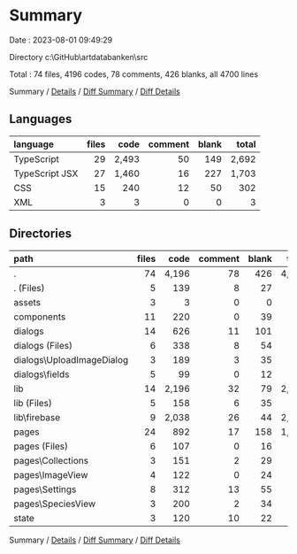 # Summary

Date : 2023-08-01 09:49:29

Directory c:\\GitHub\\artdatabanken\\src

Total : 74 files,  4196 codes, 78 comments, 426 blanks, all 4700 lines

Summary / [Details](details.md) / [Diff Summary](diff.md) / [Diff Details](diff-details.md)

## Languages
| language | files | code | comment | blank | total |
| :--- | ---: | ---: | ---: | ---: | ---: |
| TypeScript | 29 | 2,493 | 50 | 149 | 2,692 |
| TypeScript JSX | 27 | 1,460 | 16 | 227 | 1,703 |
| CSS | 15 | 240 | 12 | 50 | 302 |
| XML | 3 | 3 | 0 | 0 | 3 |

## Directories
| path | files | code | comment | blank | total |
| :--- | ---: | ---: | ---: | ---: | ---: |
| . | 74 | 4,196 | 78 | 426 | 4,700 |
| . (Files) | 5 | 139 | 8 | 27 | 174 |
| assets | 3 | 3 | 0 | 0 | 3 |
| components | 11 | 220 | 0 | 39 | 259 |
| dialogs | 14 | 626 | 11 | 101 | 738 |
| dialogs (Files) | 6 | 338 | 8 | 54 | 400 |
| dialogs\\UploadImageDialog | 3 | 189 | 3 | 35 | 227 |
| dialogs\\fields | 5 | 99 | 0 | 12 | 111 |
| lib | 14 | 2,196 | 32 | 79 | 2,307 |
| lib (Files) | 5 | 158 | 6 | 35 | 199 |
| lib\\firebase | 9 | 2,038 | 26 | 44 | 2,108 |
| pages | 24 | 892 | 17 | 158 | 1,067 |
| pages (Files) | 6 | 107 | 0 | 16 | 123 |
| pages\\Collections | 3 | 151 | 2 | 29 | 182 |
| pages\\ImageView | 4 | 122 | 0 | 24 | 146 |
| pages\\Settings | 8 | 312 | 13 | 55 | 380 |
| pages\\SpeciesView | 3 | 200 | 2 | 34 | 236 |
| state | 3 | 120 | 10 | 22 | 152 |

Summary / [Details](details.md) / [Diff Summary](diff.md) / [Diff Details](diff-details.md)